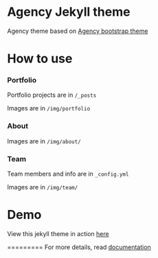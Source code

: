 Agency Jekyll theme
====================

Agency theme based on [Agency bootstrap theme ](https://startbootstrap.com/template-overviews/agency/)

# How to use

### Portfolio 

Portfolio projects are in `/_posts`

Images are in `/img/portfolio`

### About

Images are in `/img/about/`

### Team

Team members and info are in `_config.yml`

Images are in `/img/team/`


# Demo

View this jekyll theme in action [here](https://y7kim.github.io/agency-jekyll-theme)

=========
For more details, read [documentation](http://jekyllrb.com/)
